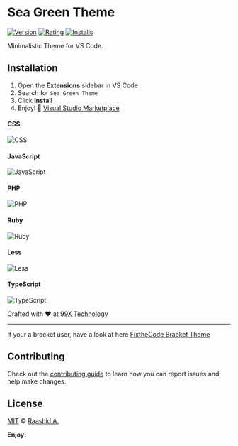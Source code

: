 # Sea Green Theme

[![Version](https://vsmarketplacebadge.apphb.com/version/raashida.fixthecode-vs.svg)](https://marketplace.visualstudio.com/items?itemName=raashida.fixthecode-vs)
[![Rating](https://vsmarketplacebadge.apphb.com/rating/raashida.fixthecode-vs.svg)](https://marketplace.visualstudio.com/items?itemName=raashida.fixthecode-vs)
[![Installs](https://vsmarketplacebadge.apphb.com/installs/raashida.fixthecode-vs.svg)](https://marketplace.visualstudio.com/items?itemName=raashida.fixthecode-vs)

Minimalistic Theme for VS Code.

## Installation

1. Open the **Extensions** sidebar in VS Code
2. Search for `Sea Green Theme`
3. Click **Install**
4. Enjoy! 🎉
<a href="https://marketplace.visualstudio.com/items?itemName=raashida.fixthecode-vs">Visual Studio Marketplace</a>  

#### CSS

![CSS](https://raw.githubusercontent.com/99xt/Sea-green-theme/master/img/css.jpg)

#### JavaScript

![JavaScript](https://raw.githubusercontent.com/99xt/Sea-green-theme/master/img/js.jpg)

#### PHP

![PHP](https://raw.githubusercontent.com/99xt/Sea-green-theme/master/img/php.jpg)

#### Ruby

![Ruby](https://raw.githubusercontent.com/99xt/Sea-green-theme/master/img/ruby.jpg)

#### Less

![Less](https://raw.githubusercontent.com/99xt/Sea-green-theme/master/img/less.jpg)

#### TypeScript

![TypeScript](https://raw.githubusercontent.com/99xt/Sea-green-theme/master/img/ts.jpg)


Crafted with :heart: at <a href="http://99xtechnology.com/">99X Technology</a>

---

If your a bracket user, have a look at here <a href="https://github.com/99xt/FixTheCode">FixtheCode Bracket Theme</a>

## Contributing

Check out the [contributing guide](CONTRIBUTING.md) to learn how you can report issues and help make changes.


## License

[MIT](LICENSE) © [Raashid A.](https://github.com/raashidA)

**Enjoy!**

